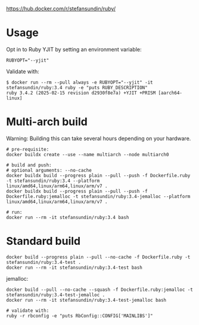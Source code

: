 https://hub.docker.com/r/stefansundin/ruby/

# Usage

Opt in to Ruby YJIT by setting an environment variable:

```
RUBYOPT="--yjit"
```

Validate with:

```shell
$ docker run --rm --pull always -e RUBYOPT="--yjit" -it stefansundin/ruby:3.4 ruby -e "puts RUBY_DESCRIPTION"
ruby 3.4.2 (2025-02-15 revision d2930f8e7a) +YJIT +PRISM [aarch64-linux]
```

# Multi-arch build

Warning: Building this can take several hours depending on your hardware.

```shell
# pre-requisite:
docker buildx create --use --name multiarch --node multiarch0

# build and push:
# optional arguments: --no-cache
docker buildx build --progress plain --pull --push -f Dockerfile.ruby -t stefansundin/ruby:3.4 --platform linux/amd64,linux/arm64,linux/arm/v7 .
docker buildx build --progress plain --pull --push -f Dockerfile.ruby:jemalloc -t stefansundin/ruby:3.4-jemalloc --platform linux/amd64,linux/arm64,linux/arm/v7 .

# run:
docker run --rm -it stefansundin/ruby:3.4 bash
```

# Standard build

```shell
docker build --progress plain --pull --no-cache -f Dockerfile.ruby -t stefansundin/ruby:3.4-test .
docker run --rm -it stefansundin/ruby:3.4-test bash
```

jemalloc:

```shell
docker build --pull --no-cache --squash -f Dockerfile.ruby:jemalloc -t stefansundin/ruby:3.4-test-jemalloc .
docker run --rm -it stefansundin/ruby:3.4-test-jemalloc bash

# validate with:
ruby -r rbconfig -e "puts RbConfig::CONFIG['MAINLIBS']"
```
